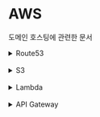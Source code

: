 # AWS

도메인 호스팅에 관련한 문서

<details>
<summary>Route53</summary>

## Route53 서비스 페이지에서 호스팅 영역을 추가한다.

<img width="1200" alt="001" src="https://github.com/Hansan529/AWS/assets/115819770/51c54a28-328f-445a-8e3d-fb591a3cd8ed" />

<img width="845" alt="002" src="https://github.com/Hansan529/AWS/assets/115819770/b1e7bf2b-ea93-4e48-97a4-c967769a687b" />  

사용하고자 하는 도메인의 주소와 일치시켜야 한다.

</details>

<br />

<details>
<summary>S3</summary>

## S3 서비스 페이지에서 버킷을 만들기

<img width="815" alt="003" src="https://github.com/Hansan529/AWS/assets/115819770/98392d13-8d48-4969-a370-885d8bcb926b" />

버킷 이름도 마찬가지로 도메인의 주소와 일치해야 한다.

<img width="819" alt="004" src="https://github.com/Hansan529/AWS/assets/115819770/a90452c8-764d-47fa-b401-75b1bdc6a0c8" />

기본값은 체크가 되어 있는데, 체크를 해제해준다.

생성 완료 후, 해당 버킷에 접속해 **속성** 탭에서 아래로 스크롤 후, 정적 웹 사이트 호스팅을 활성화 시켜준다.

<img width="831" alt="005" src="https://github.com/Hansan529/AWS/assets/115819770/0e7091fc-b812-4141-bbba-c1657fd5599d" />

별도의 오류 문서가 없다면, 인덱스 문서와 동일하게 index.html로 설정 해주었다.

다음으로, **권한** 탭에서 버킷 정책을 설정한다.

[버킷 정책 생성 사이트](https://awspolicygen.s3.amazonaws.com/policygen.html) 를 통해 쉽게 생성 가능하다.

    {
        "Version": "2012-10-17",
        "Statement": [
            {
                "Sid": "PublicReadGetObject",
                "Effect": "Allow",
                "Principal": "*",
                "Action": "s3:GetObject",
                "Resource": "arn:aws:s3:::{도메인 주소}/*"
            }
        ]
    }

도메인 주소를 수정하면 된다.

Route53의 호스팅 영역에서 레코드를 생성하여

<img width="1102" alt="006" src="https://github.com/Hansan529/AWS/assets/115819770/fb49f4a1-0a5e-493f-83c9-a754624b5719" />

- 레코드 유형 "A - IPv4 주소 및 일부 AWS 리소스로 트래픽 라우팅"
- 별칭 Toggle
- 트래픽 라우팅 대상 "S3 웹 사이트 엔드포인트에 대한 별칭"
- 버킷 생성한 리전 선택
- 버킷 선택

생성 후, S3 버킷에서 객체를 업로드하면 해당 도메인에 업로드한 객체를 볼 수 있다.

</details>

<br />

<details>
<summary>Lambda</summary>

## Lambda 함수

사용자 지정 함수 이름을 설정하주고, 함수를 생성한다.

<img width="1636" alt="007" src="https://github.com/Hansan529/AWS/assets/115819770/70e6d86a-3eda-4faa-8122-0480e6070d96" />

모니터링에서 `CloudWatch Logs 보기`가 있는데, 해당 로그 스트림에서 실행 로그를 볼 수 있다.

코드를 원하는대로 수정한 후 API Gateway 작업을 진행한다.

</details>

<br />

<details>
<summary>API Gateway</summary>

## API Gateway

<img width="834" alt="008" src="https://github.com/Hansan529/AWS/assets/115819770/80387c0e-e1e7-4cc3-b274-5d2e180da46e" />

Rest API를 생성할 것이다.

새 API와 API 이름을 설정해주고, API 생성 해준다.

그 후에 메서드 생성을 한다.

<img width="836" alt="009" src="https://github.com/Hansan529/AWS/assets/115819770/3e2a196a-ebf9-48f0-a7ca-228890c69672" />

Lambda를 사용 할 것이니까, Lambda 함수를 택하고, Lambda 프록시 통합을 체크한다.

그리고 Lambda 함수를 생성한 리전을 선택 후, 추가한 뒤 메서드 생성을 한다.

메인 페이지에서 API 배포를 클릭해 스테이지를 원하는 영문 이름으로 생성한다.

<img width="1200" alt="010" src="https://github.com/Hansan529/AWS/assets/115819770/258eedca-3519-40b3-8aa1-fed1480e20eb" />

다음과 같이 스테이지 생성이 완료되었다.

### API 키

<img width="1248" alt="011" src="https://github.com/Hansan529/AWS/assets/115819770/684a6932-9df3-473f-a785-f6312477bc66" />

API 키 생성을 해준 뒤, 해당 API를 컨트롤하기 위한 "사용량 계획" 을 생성해준다.

초당 최대 요청, 한번에 요청 횟수, 요청 할당량을 설정 할 수 있다.

이를 스테이지와 API 키와 연결해주면, 사용량 계획 설정이 마무리된다.

<img width="2039" alt="012" src="https://github.com/Hansan529/AWS/assets/115819770/8a115998-118a-4a9e-8d70-c371f95bbcf6" />

API 키를 요구하게 하여, POST 요청에서 x-api-key 헤더가 없을 경우 결과를 return 하지 않도록 할 수 있다.

</details>

<br />
